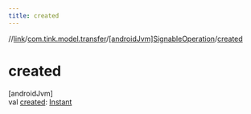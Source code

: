 ```yaml
---
title: created
---
```

//[link](../../../index.html)/[com.tink.model.transfer](../index.html)/[[androidJvm]SignableOperation](index.html)/[created](created.html)



# created



[androidJvm]\
val [created](created.html): [Instant](https://developer.android.com/reference/kotlin/java/time/Instant.html)




